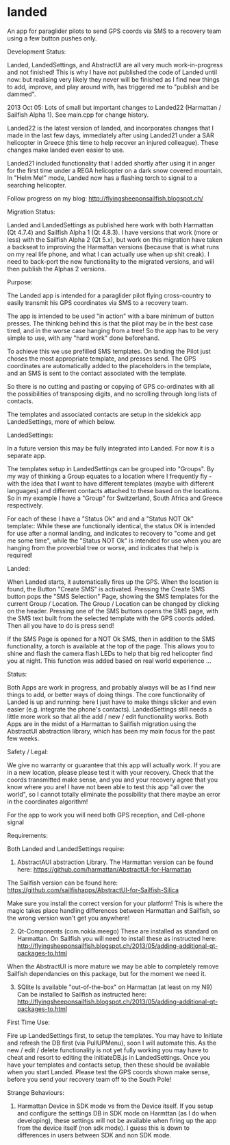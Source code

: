 landed
======

An app for paraglider pilots to send GPS coords via SMS to a recovery team using a few button pushes only.

Development Status:

Landed, LandedSettings, and AbstractUI are all very much work-in-progress and not finished! This is why I have not published the code of Landed until now: but realising very likely they never will be finished as I find new things to add, improve, and play around with, has triggered me to "publish and be dammed".

2013 Oct 05: Lots of small but important changes to Landed22 (Harmattan / Sailfish Alpha 1). See main.cpp for change history.

Landed22 is the latest version of landed, and incorporates changes that I made in the last few days, immediately after using Landed21 under a SAR helicopter in Greece (this time to help recover an injured colleague). These changes make landed even easier to use.

Landed21 included functionality that I added shortly after using it in anger for the first time under a REGA helicopter on a dark snow covered mountain. In "Helm Me!" mode, Landed now has a flashing torch to signal to a searching helicopter.

Follow progress on my blog: http://flyingsheeponsailfish.blogspot.ch/

Migration Status:

Landed and LandedSettings as published here work with both Harmattan (Qt 4.7.4) and Sailfish Alpha 1 (Qt 4.8.3). I have versions that work (more or less) with the Sailfish Alpha 2 (Qt 5.x), but work on this migration have taken a backseat to improving the Harmattan versions (because that is what runs on my real life phone, and what I can actually use when up shit creak). I need to back-port the new functionality to the migrated versions, and will then publish the Alphas 2 versions.

Purpose:

The Landed app is intended for a paraglider pilot flying cross-country to easily transmit his GPS coordinates via SMS to a recovery team.

The app is intended to be used "in action" with a bare minimum of button presses. The thinking behind this is that the pilot may be in the best case tired, and in the worse case hanging from a tree! So the app has to be very simple to use, with any "hard work" done beforehand.

To achieve this we use prefilled SMS templates. On landing the Pilot just choses the most appropriate template, and presses send. The GPS coordinates are automatically added to the placeholders in the template, and an SMS is sent to the contact associated with the template.

So there is no cutting and pasting or copying of GPS co-ordinates with all the possibilities of transposing digits, and no scrolling through long lists of contacts.

The templates and associated contacts are setup in the sidekick app LandedSettings, more of which below.


LandedSettings:

In a future version this may be fully integrated into Landed. For now it is a separate app.

The templates setup in LandedSettings can be grouped into "Groups". By my way of thinking a Group equates to a location where I frequently fly - with the idea that I want to have different templates (maybe with different languages) and different contacts attached to these based on the locations. So in my example I have a "Group" for Switzerland, South Africa and Greece respectively.

For each of these I have a "Status Ok" and and a "Status NOT Ok" template:: While these are functionally identical, the status OK is intended for use after a normal landing, and indicates to recovery to "come and get me some time", while the "Status NOT Ok" is intended for use when you are hanging from the proverbial tree or worse, and indicates that help is required!

Landed:

When Landed starts, it automatically fires up the GPS. When the location is found, the Button "Create SMS" is activated.
Pressing the Create SMS button pops the "SMS Selection" Page, showing the SMS templates for the current Group / Location. The Group / Location can be changed by clicking on the header.
Pressing one of the SMS buttons opens the SMS page, with the SMS text built from the selected template with the GPS coords added. Then all you have to do is press send!

If the SMS Page is opened for a NOT Ok SMS, then in addition to the SMS functionality, a torch is available at the top of the page. This allows you to shine and flash the camera flash LEDs to help that big red helicopter find you at night. This function was added based on real world experience …

Status:

Both Apps are work in progress, and probably always will be as I find new things to add, or better ways of doing things.
The core functionality of Landed is up and running: here I just have to make things slicker and even easier (e.g. integrate the phone's contacts).
LandedSettings still needs a little more work so that all the add / new / edit functionality works.
Both Apps are in the midst of a Harmattan to Sailfish migration using the AbstractUI abstraction library, which has been my main focus for the past few weeks.


Safety / Legal:

We give no warranty or guarantee that this app will actually work. If you are in a new location, please please test it with your recovery. Check that the coords transmitted make sense, and you and your recovery agree that you know where you are! I have not been able to test this app "all over the world", so I cannot totally eliminate the possibility that there maybe an error in the coordinates algorithm!

For the app to work you will need both GPS reception, and Cell-phone signal

Requirements:

Both Landed and LandedSettings require:

1) AbstractAUI abstraction Library.
The Harmattan version can be found here: https://github.com/harmattan/AbstractUI-for-Harmattan

The Sailfish version can be found here: https://github.com/sailfishapps/AbstractUI-for-Sailfish-Silica

Make sure you install the correct version for your platform! This is where the magic takes place handling differences between Harmattan and Sailfish, so the wrong version won't get you anywhere!

2) Qt-Components (com.nokia.meego)
These are installed as standard on Harmattan.
On Sailfish you will need to install these as instructed here: 
http://flyingsheeponsailfish.blogspot.ch/2013/05/adding-additional-qt-packages-to.html

When the AbstractUI is more mature we may be able to completely remove Sailfish dependancies on this package, but for the moment we need it.

3) SQlite
Is available "out-of-the-box" on Harmattan (at least on my N9)
Can be installed to Sailfish as instructed here:
http://flyingsheeponsailfish.blogspot.ch/2013/05/adding-additional-qt-packages-to.html

First Time Use:

Fire up LandedSettings first, to setup the templates.
You may have to Initiate and refresh the DB first (via PullUPMenu), soon I will automate this.
As the new / edit / delete functionality is not yet fully working you may have to cheat and resort to editing the initiateDB.js in LandedSettings.
Once you have your templates and contacts setup, then these should be available when you start Landed.
Please test the GPS coords shown make sense, before you send your recovery team off to the South Pole!


Strange Behaviours:

1) Harmattan Device in SDK mode vs from the Device itself.
If you setup and configure the settings DB in SDK mode on Harmttan (as I do when developing), these settings will not be available when firing up the app from the device itself (non sdk mode). I guess this is down to differences in users between SDK and non SDK mode.


